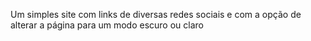Um simples site com links de diversas redes sociais e com a opção de alterar a página para um modo escuro ou claro

